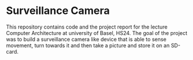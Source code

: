 # Surveillance Camera

This repository contains code and the project report for the lecture Computer Architecture at university of Basel, HS24.
The goal of the project was to build a surveillance camera like device that is able to sense movement, turn towards it and then take a picture and store it on an SD-card.
